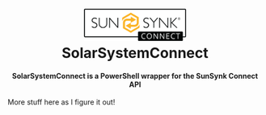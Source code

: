 <h1 align="center">
  <br>
  <img src=".\ssc_logo.webp" alt="logo" width = 40% ></a>
  <br>
  SolarSystemConnect
  <br>
</h1>
<h4 align="center">
SolarSystemConnect is a PowerShell wrapper for the SunSynk Connect API
</h4>
More stuff here as I figure it out!
